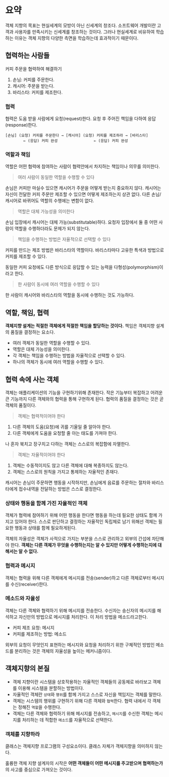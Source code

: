 # 요약

객체 지향의 목표는 현실세계의 모방이 아닌 신세계의 창조다. 소프트웨어 개발이란 고객과 사용자를 만족시키는 신세계를 창조하는 것이다. 그러나 현실세계로 비유하여 학습하는 이유는 객체 지향의 다양한 측면을 학습하는데 효과적이기 때문이다.

## 협력하는 사람들

커피 주문을 협력하여 해결하기

1. 손님: 커피를 주문한다.
2. 캐시어: 주문을 받는다.
3. 바리스타: 커피를 제조한다.

### 협력

협력은 도움 받을 사람에게 요청(request)한다. 요청 후 주어진 책임을 다하여 응답(response)한다.

```text
[손님] (요청) 커피를 주문한다 → [캐시어] (요청) 커피를 제조하라 → [바리스타]
        ← (응답) 커피 완성                ← (응답) 커피 완성
```

### 역할과 책임

역할은 어떤 협력에 참여하는 사람이 협력안에서 차지하는 책임이나 의무를 의미한다.

> 여러 사람이 동일한 역할을 수행할 수 있다

손님은 커피만 마실수 있으면 캐시어가 주문을 어떻게 받는지 중요하지 않다. 캐시어는 자신이 전달한 커피 주문만 제조할 수 있으면 어떻게 제조하는지 상관 없다. 다른 손님/캐시어로 바뀌어도 역할의 수행에는 변함이 없다.

> 역할은 대체 가능성을 의미한다

손님 입장에서 캐시어는 대체 가능(substitutable)하다. 요청자 입장에서 둘 중 어떤 사람이 역할을 수행하더라도 문제가 되지 않는다.

> 책임을 수행하는 방법은 자율적으로 선택할 수 있다

커피를 만드는 제조 방법은 바리스타의 역할이다. 바리스타마다 고유한 특색과 방법으로 커피를 제조할 수 있다.

동일한 커피 요청에도 다른 방식으로 응답할 수 있는 능력을 다형성(polymorphism)이라고 한다.

> 한 사람이 동시에 여러 역할을 수행할 수 있다

한 사람이 캐시어와 바리스타의 역할을 동시에 수행하는 것도 가능하다.

## 역할, 책임, 협력

**객체지향 설계는 적절한 객체에게 적절한 책임을 할당하는 것이다.** 책임은 객체지향 설계의 품질을 결정하는 요소다.

- 여러 객체가 동일한 역할을 수행할 수 있다.
- 역할은 대체 가능성을 의미한다.
- 각 객체는 책임을 수행하는 방법을 자율적으로 선택할 수 있다.
- 하나의 객체가 동시에 여러 역할을 수행할 수 있다.

## 협력 속에 사는 객체

객체는 애플리케이션의 기능을 구현하기위해 존재한다. 작은 기능부터 복잡하고 어려운 큰 기능까지 다른 객체와의 협력을 통해 구현하게 된다. 협력의 품질을 결정하는 것은 곧 객체의 품질이다.

> 객체는 협력적이어야 한다

1. 다른 객체의 도움(요청)에 귀를 기울일 줄 알아야 한다.
2. 다른 객체에게 도움을 요청할 줄 아는 태도를 가져야 한다.

나 혼자 북치고 장구치고 다하는 객체는 스스로의 복잡함에 자멸한다.

> 객체는 자율적이어야 한다

1. 객체는 수동적이지도 않고 다른 객체에 대해 복종하지도 않는다.
2. 객체는 스스로의 원칙을 가지고 통제하는 자율적인 존재다.

캐시어는 손님이 주문하면 행동을 시작하지만, 손님에게 음료를 주문하는 절차와 바리스타에게 접수내역을 전달하는 방법은 스스로 결정한다.

### 상태와 행동을 함께 가진 자율적인 객체

객체가 협력에 참여하기 위해 어떤 행동을 한다면 행동을 하는데 필요한 상태도 함께 가지고 있어야 한다. 스스로 판단하고 결정하는 자율적인 독립체로 남기 위해선 객체는 필요한 행동과 상태를 함께 필요하게된다.

객체의 자율성은 객체가 사적으로 가지는 부분을 스스로 관리하고 외부의 간섭에 차단해야 한다. **객체는 다른 객체가 무엇을 수행하는지는 알 수 있지만 어떻게 수행하는지에 대해서는 알 수 없다.**

### 협력과 메시지

객체는 협력을 위해 다른 객체에게 메시지를 전송(sender)하고 다른 객체로부터 메시지를 수신(receiver)한다.

### 메소드와 자율성

객체는 다른 객체와 협력하기 위해 메시지를 전송한다. 수신자는 송신자의 메시지를 해석하고 자신만의 방법으로 메시지를 처리한다. 이 처리 방법을 메소드라고한다.

- 커피 제조 요청: 메시지
- 커피를 제조하는 방법: 메소드

외부의 요청이 무엇인지 표현하는 메시지와 요청을 처리하기 위한 구체적인 방법인 메소드를 분리하는 것은 객체의 자율성을 높이는 메커니즘이다.

## 객체지향의 본질

- 객체 지향이란 시스템을 상호작용하는 자율적인 객체들의 공동체로 바라보고 객체를 이용해 시스템을 분할하는 방법이다.
- 자율적인 객체란 `상태`와 `행위`를 함께 가지고 스스로 자신을 책임지는 객체를 말한다.
- 객체는 시스템의 행위를 구현하기 위해 다른 객체와 `협력`한다. 협력 내에서 각 객체는 정해진 `역할`을 수행한다.
- 객체는 다른 객체와 협력하기 위해 메시지를 전송하고, `메시지`를 수신한 객체는 메시지를 처리하는 데 적합한 `메소드`를 자율적으로 선택한다.

### 객체를 지향하라

클래스는 객체지향 프로그램의 구성요소이다. 클래스 자체가 객체지향을 의미하지 않는다.

훌륭한 객체 지향 설계자의 시작은 **어떤 객체들이 어떤 메시지를 주고받으며 협력하는가**의 사고를 중심으로 가져오는 것이다.
